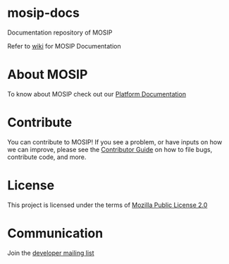 # mosip-docs
Documentation repository of MOSIP

Refer to [wiki](https://github.com/mosip/mosip-docs/wiki) for MOSIP Documentation

# About MOSIP
To know about MOSIP check out our [Platform Documentation](https://github.com/mosip/mosip-docs/wiki)

# Contribute
You can contribute to MOSIP! If you see a problem, or have inputs on how we can improve, please see the [Contributor Guide](https://github.com/mosip/mosip-docs/wiki/Contributor-Guide) on how to file bugs, contribute code, and more.

# License
This project is licensed under the terms of [Mozilla Public License 2.0](https://github.com/mosip/mosip-platform/blob/master/LICENSE)

# Communication
Join the [developer mailing list](https://groups.io/g/mosip-dev)
